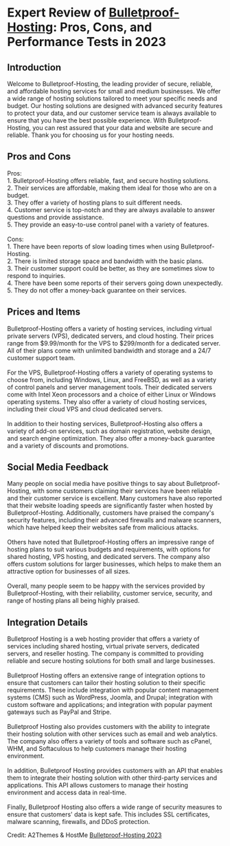 <h1>Expert Review of <a href="https://a2themes.com/bulletproof-hosting-reviews">Bulletproof-Hosting</a>: Pros, Cons, and Performance Tests in 2023</h1>
<h2>Introduction</h2>
Welcome to Bulletproof-Hosting, the leading provider of secure, reliable, and affordable hosting services for small and medium businesses. We offer a wide range of hosting solutions tailored to meet your specific needs and budget. Our hosting solutions are designed with advanced security features to protect your data, and our customer service team is always available to ensure that you have the best possible experience. With Bulletproof-Hosting, you can rest assured that your data and website are secure and reliable. Thank you for choosing us for your hosting needs.
<h2>Pros and Cons</h2>
Pros: <br>1. Bulletproof-Hosting offers reliable, fast, and secure hosting solutions.<br>2. Their services are affordable, making them ideal for those who are on a budget.<br>3. They offer a variety of hosting plans to suit different needs.<br>4. Customer service is top-notch and they are always available to answer questions and provide assistance.<br>5. They provide an easy-to-use control panel with a variety of features.<br><br>Cons: <br>1. There have been reports of slow loading times when using Bulletproof-Hosting.<br>2. There is limited storage space and bandwidth with the basic plans.<br>3. Their customer support could be better, as they are sometimes slow to respond to inquiries.<br>4. There have been some reports of their servers going down unexpectedly.<br>5. They do not offer a money-back guarantee on their services.
<h2>Prices and Items</h2>
Bulletproof-Hosting offers a variety of hosting services, including virtual private servers (VPS), dedicated servers, and cloud hosting. Their prices range from $9.99/month for the VPS to $299/month for a dedicated server. All of their plans come with unlimited bandwidth and storage and a 24/7 customer support team.<br><br>For the VPS, Bulletproof-Hosting offers a variety of operating systems to choose from, including Windows, Linux, and FreeBSD, as well as a variety of control panels and server management tools. Their dedicated servers come with Intel Xeon processors and a choice of either Linux or Windows operating systems. They also offer a variety of cloud hosting services, including their cloud VPS and cloud dedicated servers.<br><br>In addition to their hosting services, Bulletproof-Hosting also offers a variety of add-on services, such as domain registration, website design, and search engine optimization. They also offer a money-back guarantee and a variety of discounts and promotions.
<h2>Social Media Feedback</h2>
Many people on social media have positive things to say about Bulletproof-Hosting, with some customers claiming their services have been reliable and their customer service is excellent. Many customers have also reported that their website loading speeds are significantly faster when hosted by Bulletproof-Hosting. Additionally, customers have praised the company's security features, including their advanced firewalls and malware scanners, which have helped keep their websites safe from malicious attacks.<br><br>Others have noted that Bulletproof-Hosting offers an impressive range of hosting plans to suit various budgets and requirements, with options for shared hosting, VPS hosting, and dedicated servers. The company also offers custom solutions for larger businesses, which helps to make them an attractive option for businesses of all sizes.<br><br>Overall, many people seem to be happy with the services provided by Bulletproof-Hosting, with their reliability, customer service, security, and range of hosting plans all being highly praised.
<h2>Integration Details</h2>
Bulletproof Hosting is a web hosting provider that offers a variety of services including shared hosting, virtual private servers, dedicated servers, and reseller hosting. The company is committed to providing reliable and secure hosting solutions for both small and large businesses.<br><br>Bulletproof Hosting offers an extensive range of integration options to ensure that customers can tailor their hosting solution to their specific requirements. These include integration with popular content management systems (CMS) such as WordPress, Joomla, and Drupal; integration with custom software and applications; and integration with popular payment gateways such as PayPal and Stripe.<br><br>Bulletproof Hosting also provides customers with the ability to integrate their hosting solution with other services such as email and web analytics. The company also offers a variety of tools and software such as cPanel, WHM, and Softaculous to help customers manage their hosting environment.<br><br>In addition, Bulletproof Hosting provides customers with an API that enables them to integrate their hosting solution with other third-party services and applications. This API allows customers to manage their hosting environment and access data in real-time.<br><br>Finally, Bulletproof Hosting also offers a wide range of security measures to ensure that customers' data is kept safe. This includes SSL certificates, malware scanning, firewalls, and DDoS protection.
<p>Credit: A2Themes & HostMe <a href="https://a2themes.com/bulletproof-hosting-reviews">Bulletproof-Hosting 2023</a></p>
